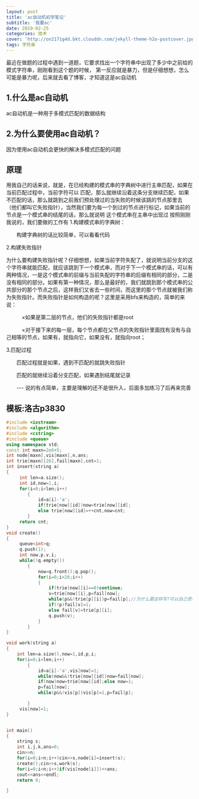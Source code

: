 ```yaml
---
layout: post
title: 'ac自动机初学笔记'
subtitle: '我要ac'
date: 2019-02-25
categories: 技术
cover: 'http://on2171g4d.bkt.clouddn.com/jekyll-theme-h2o-postcover.jpg'
tags: 字符串
---
```


最近在做题的过程中遇到一道题，它要求找出一个字符串中出现了多少中之前给的模式字符串，刚刚看到这个题的时候，
第一反应就是暴力，但是仔细想想，怎么可能是暴力呢，后来就去看了博客，才知道这是ac自动机

## 1.什么是ac自动机
 ac自动机是一种用于多模式匹配的数据结构
## 2.为什么要使用ac自动机？
 因为使用ac自动机会更快的解决多模式匹配的问题
## 原理
 用我自己的话来说，就是，在已经构建的模式串的字典树中进行主串匹配，如果在当前匹配过程中，当前字符可以
 匹配，那么就继续沿着这条分支继续匹配，如果不匹配的话，那么就跳到之前我们预处理过的当失败的时候该跳的节点那里去
 （他们都叫它失败指针），当然我们要为每一个到过的节点进行标记，如果当前的节点是一个模式串的结尾的话，那么就说明
 这个模式串在主串中出现过
 按照刚刚我说的，我们要做的工作有
 1.构建模式串的字典树：

　　构建字典树的话比较简单，可以看看代码

 2.构建失败指针

​     为什么要构建失败指针呢？仔细想想，如果当前字符失配了，就说明当前分支的这个字符串就能匹配，就应该跳到下一个模式串，而对于下一个模式串的话，可以有两种情况，一是这个模式串的前缀与当前失配的字符串的后缀有相同的部分，二是没有相同的部分。如果有第一种情况，那么是最好的，我们就跳到那个模式串的公共部分的那个节点之后，这样我们又省去一些时间，而这里的那个节点就被我们称为失败指针。而失败指针是如何构造的呢？这里是采用bfs来构造的，简单的来说：

　　　×如果是第二层的节点，他们的失败指针都是root

　　　×对于接下来的每一层，每个节点都在父节点的失败指针里面找有没有与自己相等的节点，如果有，就指向它，如果没有，就指向root；

 3.匹配过程

　　匹配过程就是如果，遇到不匹配的就跳失败指针

　　匹配的就继续沿着分支匹配，如果遇到结尾就记录

　　--- 说的有点简单，主要是理解的还不是很升入，后面多加练习了后再来完善





## 模板:洛古p3830
```cpp
#include <iostream>
#include <algorithm>
#include <cstring>
#include <queue>
using namespace std;
const int maxn=2e6+5;
int node[maxn],vis[maxn],n,ans;
int trie[maxn][26],fail[maxn],cnt=1;
int insert(string a)
{
     int len=a.size();
     int id,now=1,i;
     for(i=0;i<len;i++)
        {
            id=a[i]-'a';
            if(trie[now][id])now=trie[now][id];
            else trie[now][id]=++cnt,now=cnt;
        }
     return cnt;
}
void create()
{
     queue<int>q;
     q.push(1);
     int now,p,v,i;
     while(!q.empty())
        {
            now=q.front();q.pop();
            for(i=0;i<26;i++)
            {
                if(trie[now][i]==0)continue;
                v=trie[now][i],p=fail[now];
                while(p&&!trie[p][i])p=fail[p];//为什么要这样写?可以自己思考一下
                if(!p)fail[v]=1;
                else fail[v]=trie[p][i];
                q.push(v);
            }
        }
}

void work(string a)
{
    int len=a.size(),now=1,id,p,i;
    for(i=0;i<len;i++)
        {
            id=a[i]-'a',vis[now]=1;
            while(now&&!trie[now][id])now=fail[now];
            if(now)now=trie[now][id];else now=1;
            p=fail[now];
            while(p&&!vis[p])vis[p]=1,p=fail[p];

        }
     vis[now]=1;
}


int main()
{
    string s;
    int i,j,k,ans=0;
    cin>>n;
    for(i=0;i<n;i++)cin>>s,node[i]=insert(s);
    create();cin>>s,work(s);
    for(i=0;i<n;i++)if(vis[node[i]])++ans;
    cout<<ans<<endl;
    return 0;

}
```
